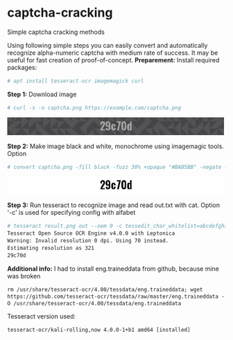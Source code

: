 # captcha-cracking
Simple captcha cracking methods 

Using following simple steps you can easily convert and automatically recognize alpha-numeric captcha with medium rate of success.
It may be useful for fast creation of proof-of-concept.
**Preparement:**
Install required packages:
```sh
# apt install tesseract-ocr imagemagick curl
```

**Step 1:**
Download image
```sh
# curl -s -o captcha.png https://example.com/captcha.png
```
<img src="captcha.png" width=500px/>

**Step 2:**
Make image black and white, monochrome using imagemagic tools.
Option
```sh
# convert captcha.png -fill black -fuzz 30% +opaque "#BAB5BB" -negate -monochrome result.png
```
<img src="result.png" width=500px/>

**Step 3:**
Run tesseract to recognize image and read out.txt with cat.
Option '-c' is used for specifying config with alfabet
```sh
# tesseract result.png out --oem 0 -c tessedit_char_whitelist=abcdefghijklmnopqrstuvwxyz0123456789; cat out.txt
Tesseract Open Source OCR Engine v4.0.0 with Leptonica
Warning: Invalid resolution 0 dpi. Using 70 instead.
Estimating resolution as 321
29c70d
```

**Additional info:**
I had to install eng.traineddata from github, because mine was broken
```
rm /usr/share/tesseract-ocr/4.00/tessdata/eng.traineddata; wget https://github.com/tesseract-ocr/tessdata/raw/master/eng.traineddata -O /usr/share/tesseract-ocr/4.00/tessdata/eng.traineddata
```
Tesseract version used:
```
tesseract-ocr/kali-rolling,now 4.0.0-1+b1 amd64 [installed]
```
